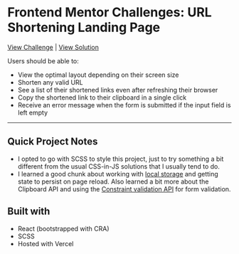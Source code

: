 # Frontend Mentor Challenges: URL Shortening Landing Page
[View Challenge](https://www.frontendmentor.io/challenges/url-shortening-api-landing-page-2ce3ob-G) | [View Solution](https://url-shortener-msunji.vercel.app/)

Users should be able to: 
- View the optimal layout depending on their screen size
- Shorten any valid URL
- See a list of their shortened links even after refreshing their browser
- Copy the shortened link to their clipboard in a single click
- Receive an error message when the form is submitted if the input field is left empty

---

## Quick Project Notes
- I opted to go with SCSS to style this project, just to try something a bit different from the usual CSS-in-JS solutions that I usually tend to do.
- I learned a good chunk about working with [local storage](https://developer.mozilla.org/en-US/docs/Web/API/Window/localStorage) and getting state to persist on page reload. Also learned a bit more about the Clipboard API and using the [Constraint validation API](https://developer.mozilla.org/en-US/docs/Web/API/Constraint_validation) for form validation.

## Built with
- React (bootstrapped with CRA)
- SCSS
- Hosted with Vercel
